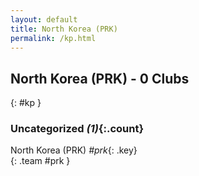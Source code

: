 ```yaml
---
layout: default
title: North Korea (PRK)
permalink: /kp.html
---
```



## North Korea (PRK) - 0 Clubs
{: #kp }









### Uncategorized _(1)_{:.count}


North Korea  (PRK)  _#prk_{: .key} <br>
{: .team #prk }


 
